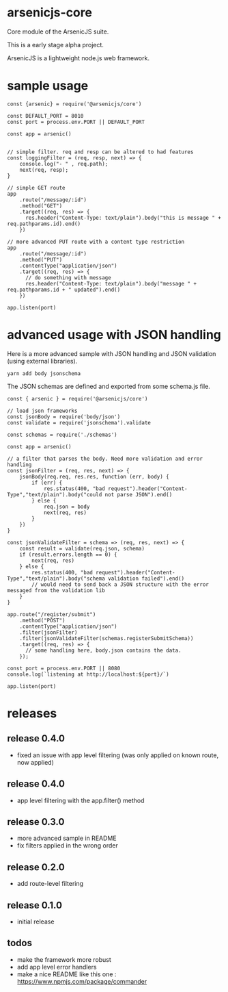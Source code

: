 # arsenicjs-core

Core module of the ArsenicJS suite.

This is a early stage alpha project.

ArsenicJS is a lightweight node.js web framework.


# sample usage

```
const {arsenic} = require('@arsenicjs/core')

const DEFAULT_PORT = 8010
const port = process.env.PORT || DEFAULT_PORT

const app = arsenic()


// simple filter. req and resp can be altered to had features
const loggingFilter = (req, resp, next) => {
    console.log("- " , req.path);
    next(req, resp);
}

// simple GET route
app
    .route("/message/:id")
    .method("GET")
    .target((req, res) => { 
      res.header("Content-Type: text/plain").body("this is message " + req.pathparams.id).end()
    })

// more advanced PUT route with a content type restriction
app
    .route("/message/:id")
    .method("PUT")
    .contentType("application/json")
    .target((req, res) => { 
      // do something with message
      res.header("Content-Type: text/plain").body("message " + req.pathparams.id + " updated").end()
    })

app.listen(port)
```

# advanced usage with JSON handling

Here is a more advanced sample with JSON handling and JSON validation (using external libraries).

```
yarn add body jsonschema
```

The JSON schemas are defined and exported from some schema.js file.

```
const { arsenic } = require('@arsenicjs/core')

// load json frameworks
const jsonBody = require('body/json')
const validate = require('jsonschema').validate

const schemas = require('./schemas')

const app = arsenic()

// a filter that parses the body. Need more validation and error handling
const jsonFilter = (req, res, next) => {
    jsonBody(req.req, res.res, function (err, body) {
        if (err) {
            res.status(400, "bad request").header("Content-Type","text/plain").body("could not parse JSON").end()
        } else {
            req.json = body
            next(req, res)
        }
    })
}

const jsonValidateFilter = schema => (req, res, next) => {
    const result = validate(req.json, schema)
    if (result.errors.length == 0) {
        next(req, res)
    } else {
        res.status(400, "bad request").header("Content-Type","text/plain").body("schema validation failed").end()
        // would need to send back a JSON structure with the error messaged from the validation lib
    }
}

app.route("/register/submit")
    .method("POST")
    .contentType("application/json")
    .filter(jsonFilter)
    .filter(jsonValidateFilter(schemas.registerSubmitSchema))
    .target((req, res) => {
      // some handling here, body.json contains the data.
    });

const port = process.env.PORT || 8080
console.log(`listening at http://localhost:${port}/`)

app.listen(port)    
```




# releases

## release 0.4.0

- fixed an issue with app level filtering (was only applied on known route, now applied)


## release 0.4.0

- app level filtering with the app.filter() method

## release 0.3.0

- more advanced sample in README
- fix filters applied in the wrong order

## release 0.2.0

- add route-level filtering

## release 0.1.0

- initial release

## todos

- make the framework more robust
- add app level error handlers
- make a nice README like this one : https://www.npmjs.com/package/commander

